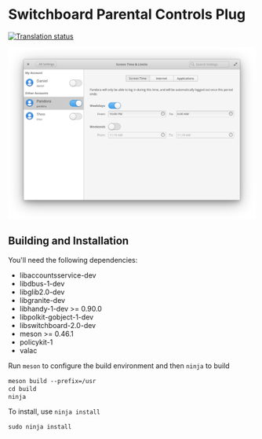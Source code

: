 # Switchboard Parental Controls Plug
[![Translation status](https://l10n.elementary.io/widgets/switchboard/-/switchboard-plug-parental-controls/svg-badge.svg)](https://l10n.elementary.io/engage/switchboard/?utm_source=widget)

![screenshot](data/screenshot.png?raw=true)

## Building and Installation

You'll need the following dependencies:

* libaccountsservice-dev
* libdbus-1-dev
* libglib2.0-dev
* libgranite-dev
* libhandy-1-dev >= 0.90.0
* libpolkit-gobject-1-dev
* libswitchboard-2.0-dev
* meson >= 0.46.1
* policykit-1
* valac

Run `meson` to configure the build environment and then `ninja` to build

    meson build --prefix=/usr
    cd build
    ninja

To install, use `ninja install`

    sudo ninja install
